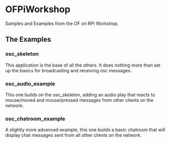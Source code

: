 OFPiWorkshop
============

Samples and Examples from the OF on RPi Workshop.

## The Examples

### osc_skeleton
This application is the base of all the others. It does nothing more than set up the basics for broadcasting and receiving osc messages.

### osc_audio_example
This one builds on the osc_skeleton, adding an audio play that reacts to mouse/moved and mouse/pressed messages from other clients on the network.

### osc_chatroom_example
A slightly more advanced example, this one builds a basic chatroom that will display chat messages sent from all other clients on the network.
